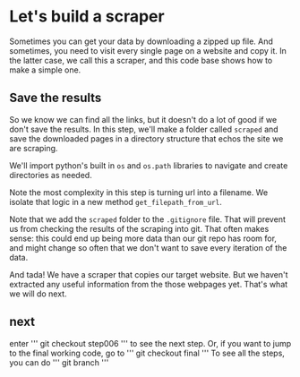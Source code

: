 # Let's build a scraper

Sometimes you can get your data by downloading a zipped up file. And sometimes, you need to visit every single page on a website and copy it. In the latter case, we call this a scraper, and this code base shows how to make a simple one. 

## Save the results

So we know we can find all the links, but it doesn't do a lot of good if we don't save the results. In this step, we'll make a folder called `scraped` and save the downloaded pages in a directory structure that echos the site we are scraping.

We'll import python's built in `os` and `os.path` libraries to navigate and create directories as needed. 

Note the most complexity in this step is turning url into a filename. We isolate that logic in a new method `get_filepath_from_url`. 

Note that we add the `scraped` folder to the `.gitignore` file. That will prevent us from checking the results of the scraping into git. That often makes sense: this could end up being more data than our git repo has room for, and might change so often that we don't want to save every iteration of the data. 

And tada! We have a scraper that copies our target website. But we haven't extracted any useful information from the those webpages yet. That's what we will do next. 



## next

enter 
'''
git checkout step006
''' 
to see the next step. Or, if you want to jump to the final working code, go to 
'''
git checkout final
'''
To see all the steps, you can do
'''
git branch
'''


